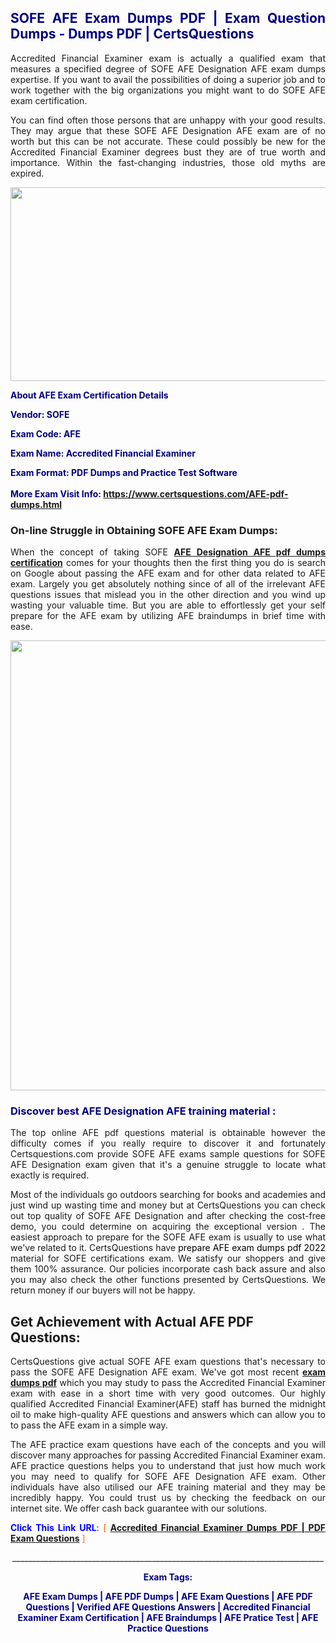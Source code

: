 <h2 style="text-align: justify;"><span style="color: #000080;">SOFE AFE Exam Dumps PDF | Exam Question Dumps - Dumps PDF | CertsQuestions</span></h2>
<p style="text-align: justify;">Accredited Financial Examiner exam is actually a qualified exam that measures a specified degree of SOFE AFE Designation AFE exam dumps expertise. If you want to avail the possibilities of doing a superior job and to work together with the big organizations you might want to do SOFE AFE exam certification.</p>
<p style="text-align: justify;">You can find often those persons that are unhappy with your good results. They may argue that these SOFE AFE Designation AFE exam are of no worth but this can be not accurate. These could possibly be new for the Accredited Financial Examiner degrees bust they are of true worth and importance. Within the fast-changing industries, those old myths are expired.</p>
<p><img style="display: block; margin-left: auto; margin-right: auto;" src="https://i.imgur.com/eaP4ae9.png" width="840" height="310" /></p>
<p><span style="color: #000080;"><strong>About AFE Exam Certification Details</strong></span></p>
<p><span style="color: #000080;"><strong>Vendor: SOFE<br /></strong></span></p>
<p><span style="color: #000080;"><strong>Exam Code: AFE</strong></span></p>
<p><span style="color: #000080;"><strong>Exam Name: Accredited Financial Examiner</strong></span></p>
<p><span style="color: #000080;"><strong>Exam Format: PDF Dumps and Practice Test Software<br /><br />More Exam Visit Info: <span style="color: #ff6600;"><a href="https://www.certsquestions.com/AFE-pdf-dumps.html">https://www.certsquestions.com/AFE-pdf-dumps.html</a></span></strong></span></p>
<h3>On-line Struggle in Obtaining SOFE AFE Exam Dumps:</h3>
<p style="text-align: justify;">When the concept of taking SOFE <a href="https://www.certsquestions.com/AFE-pdf-dumps.html"><strong>AFE Designation AFE pdf dumps certification</strong></a> comes for your thoughts then the first thing you do is search on Google about passing the AFE exam and for other data related to AFE exam. Largely you get absolutely nothing since of all of the irrelevant AFE questions issues that mislead you in the other direction and you wind up wasting your valuable time. But you are able to effortlessly get your self prepare for the AFE exam by utilizing AFE braindumps in brief time with ease.</p>
<p><a href="https://www.certsquestions.com/AFE-pdf-dumps.html"><img style="display: block; margin-left: auto; margin-right: auto;" src="https://i.imgur.com/pxhoKQ2.png" width="720" /></a></p>
<h3><span style="color: #000080;">Discover best AFE Designation AFE training material :</span></h3>
<p style="text-align: justify;">The top online AFE pdf questions material is obtainable however the difficulty comes if you really require to discover it and fortunately Certsquestions.com provide SOFE AFE exams sample questions for SOFE AFE Designation exam given that it's a genuine struggle to locate what exactly is required.</p>
<p style="text-align: justify;">Most of the individuals go outdoors searching for books and academies and just wind up wasting time and money but at CertsQuestions you can check out top quality of SOFE AFE Designation and after checking the cost-free demo, you could determine on acquiring the exceptional version . The easiest approach to prepare for the SOFE AFE exam is usually to use what we've related to it. CertsQuestions have <span style="color: #000000;">prepare AFE exam dumps pdf 2022</span> material for SOFE certifications exam. We satisfy our shoppers and give them 100% assurance. Our policies incorporate cash back assure and also you may also check the other functions presented by CertsQuestions. We return money if our buyers will not be happy.</p>
<h2>Get Achievement with Actual AFE PDF Questions:</h2>
<p style="text-align: justify;">CertsQuestions give actual SOFE AFE exam questions that's necessary to pass the SOFE AFE Designation AFE exam. We've got most recent<strong>&nbsp;<a href="https://www.certsquestions.com/">exam dumps pdf</a></strong>&nbsp;which you may study to pass the Accredited Financial Examiner exam with ease in a short time with very good outcomes. Our highly qualified Accredited Financial Examiner(AFE) staff has burned the midnight oil to make high-quality AFE questions and answers which can allow you to to pass the AFE exam in a simple way.</p>
<p style="text-align: justify;">The AFE practice exam questions have each of the concepts and you will discover many approaches for passing Accredited Financial Examiner exam. AFE practice questions helps you to understand that just how much work you may need to qualify for SOFE AFE Designation AFE exam. Other individuals have also utilised our AFE training material and they may be incredibly happy. You could trust us by checking the feedback on our internet site. We offer cash back guarantee with our solutions.</p>
<p style="text-align: justify;"><span style="color: #0000ff;"><strong>Click This Link URL</strong>:</span> <span style="color: #ff6600;">[ <strong><a href="https://www.certsquestions.com/accredited-financial-examiner(afe)-certification.html">Accredited Financial Examiner Dumps PDF | PDF Exam Questions</a></strong> ]</span></p>
<p style="text-align: center;">______________________________________________________________________________</p>
<p style="text-align: center;"><span style="color: #000080;"><strong>Exam Tags:</strong></span></p>
<p style="text-align: center;"><span style="color: #000080;"><strong>AFE Exam Dumps | AFE PDF Dumps | AFE Exam Questions | AFE PDF Questions | Verified AFE Questions Answers | Accredited Financial Examiner Exam Certification | AFE Braindumps | AFE Pratice Test | AFE Practice Questions</strong></span></p>
